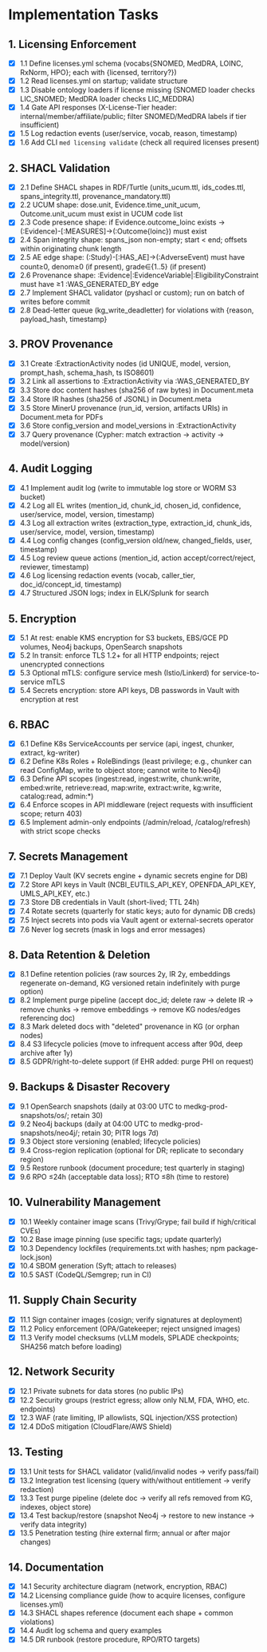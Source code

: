 # Implementation Tasks

## 1. Licensing Enforcement

- [x] 1.1 Define licenses.yml schema (vocabs{SNOMED, MedDRA, LOINC, RxNorm, HPO}; each with {licensed, territory?})
- [x] 1.2 Read licenses.yml on startup; validate structure
- [x] 1.3 Disable ontology loaders if license missing (SNOMED loader checks LIC_SNOMED; MedDRA loader checks LIC_MEDDRA)
- [x] 1.4 Gate API responses (X-License-Tier header: internal/member/affiliate/public; filter SNOMED/MedDRA labels if tier insufficient)
- [x] 1.5 Log redaction events (user/service, vocab, reason, timestamp)
- [x] 1.6 Add CLI `med licensing validate` (check all required licenses present)

## 2. SHACL Validation

- [x] 2.1 Define SHACL shapes in RDF/Turtle (units_ucum.ttl, ids_codes.ttl, spans_integrity.ttl, provenance_mandatory.ttl)
- [x] 2.2 UCUM shape: dose.unit, Evidence.time_unit_ucum, Outcome.unit_ucum must exist in UCUM code list
- [x] 2.3 Code presence shape: if Evidence.outcome_loinc exists → (:Evidence)-[:MEASURES]->(:Outcome{loinc}) must exist
- [x] 2.4 Span integrity shape: spans_json non-empty; start < end; offsets within originating chunk length
- [x] 2.5 AE edge shape: (:Study)-[:HAS_AE]->(:AdverseEvent) must have count≥0, denom≥0 (if present), grade∈{1..5} (if present)
- [x] 2.6 Provenance shape: :Evidence|:EvidenceVariable|:EligibilityConstraint must have ≥1 :WAS_GENERATED_BY edge
- [x] 2.7 Implement SHACL validator (pyshacl or custom); run on batch of writes before commit
- [x] 2.8 Dead-letter queue (kg_write_deadletter) for violations with {reason, payload_hash, timestamp}

## 3. PROV Provenance

- [x] 3.1 Create :ExtractionActivity nodes (id UNIQUE, model, version, prompt_hash, schema_hash, ts ISO8601)
- [x] 3.2 Link all assertions to :ExtractionActivity via :WAS_GENERATED_BY
- [x] 3.3 Store doc content hashes (sha256 of raw bytes) in Document.meta
- [x] 3.4 Store IR hashes (sha256 of JSONL) in Document.meta
- [x] 3.5 Store MinerU provenance (run_id, version, artifacts URIs) in Document.meta for PDFs
- [x] 3.6 Store config_version and model_versions in :ExtractionActivity
- [x] 3.7 Query provenance (Cypher: match extraction → activity → model/version)

## 4. Audit Logging

- [x] 4.1 Implement audit log (write to immutable log store or WORM S3 bucket)
- [x] 4.2 Log all EL writes (mention_id, chunk_id, chosen_id, confidence, user/service, model, version, timestamp)
- [x] 4.3 Log all extraction writes (extraction_type, extraction_id, chunk_ids, user/service, model, version, timestamp)
- [x] 4.4 Log config changes (config_version old/new, changed_fields, user, timestamp)
- [x] 4.5 Log review queue actions (mention_id, action accept/correct/reject, reviewer, timestamp)
- [x] 4.6 Log licensing redaction events (vocab, caller_tier, doc_id/concept_id, timestamp)
- [x] 4.7 Structured JSON logs; index in ELK/Splunk for search

## 5. Encryption

- [x] 5.1 At rest: enable KMS encryption for S3 buckets, EBS/GCE PD volumes, Neo4j backups, OpenSearch snapshots
- [x] 5.2 In transit: enforce TLS 1.2+ for all HTTP endpoints; reject unencrypted connections
- [x] 5.3 Optional mTLS: configure service mesh (Istio/Linkerd) for service-to-service mTLS
- [x] 5.4 Secrets encryption: store API keys, DB passwords in Vault with encryption at rest

## 6. RBAC

- [x] 6.1 Define K8s ServiceAccounts per service (api, ingest, chunker, extract, kg-writer)
- [x] 6.2 Define K8s Roles + RoleBindings (least privilege; e.g., chunker can read ConfigMap, write to object store; cannot write to Neo4j)
- [x] 6.3 Define API scopes (ingest:read, ingest:write, chunk:write, embed:write, retrieve:read, map:write, extract:write, kg:write, catalog:read, admin:*)
- [x] 6.4 Enforce scopes in API middleware (reject requests with insufficient scope; return 403)
- [x] 6.5 Implement admin-only endpoints (/admin/reload, /catalog/refresh) with strict scope checks

## 7. Secrets Management

- [x] 7.1 Deploy Vault (KV secrets engine + dynamic secrets engine for DB)
- [x] 7.2 Store API keys in Vault (NCBI_EUTILS_API_KEY, OPENFDA_API_KEY, UMLS_API_KEY, etc.)
- [x] 7.3 Store DB credentials in Vault (short-lived; TTL 24h)
- [x] 7.4 Rotate secrets (quarterly for static keys; auto for dynamic DB creds)
- [x] 7.5 Inject secrets into pods via Vault agent or external-secrets operator
- [x] 7.6 Never log secrets (mask in logs and error messages)

## 8. Data Retention & Deletion

- [x] 8.1 Define retention policies (raw sources 2y, IR 2y, embeddings regenerate on-demand, KG versioned retain indefinitely with purge option)
- [x] 8.2 Implement purge pipeline (accept doc_id; delete raw → delete IR → remove chunks → remove embeddings → remove KG nodes/edges referencing doc)
- [x] 8.3 Mark deleted docs with "deleted" provenance in KG (or orphan nodes)
- [x] 8.4 S3 lifecycle policies (move to infrequent access after 90d, deep archive after 1y)
- [x] 8.5 GDPR/right-to-delete support (if EHR added: purge PHI on request)

## 9. Backups & Disaster Recovery

- [x] 9.1 OpenSearch snapshots (daily at 03:00 UTC to medkg-prod-snapshots/os/; retain 30)
- [x] 9.2 Neo4j backups (daily at 04:00 UTC to medkg-prod-snapshots/neo4j/; retain 30; PITR logs 7d)
- [x] 9.3 Object store versioning (enabled; lifecycle policies)
- [x] 9.4 Cross-region replication (optional for DR; replicate to secondary region)
- [x] 9.5 Restore runbook (document procedure; test quarterly in staging)
- [x] 9.6 RPO ≤24h (acceptable data loss); RTO ≤8h (time to restore)

## 10. Vulnerability Management

- [x] 10.1 Weekly container image scans (Trivy/Grype; fail build if high/critical CVEs)
- [x] 10.2 Base image pinning (use specific tags; update quarterly)
- [x] 10.3 Dependency lockfiles (requirements.txt with hashes; npm package-lock.json)
- [x] 10.4 SBOM generation (Syft; attach to releases)
- [x] 10.5 SAST (CodeQL/Semgrep; run in CI)

## 11. Supply Chain Security

- [x] 11.1 Sign container images (cosign; verify signatures at deployment)
- [x] 11.2 Policy enforcement (OPA/Gatekeeper; reject unsigned images)
- [x] 11.3 Verify model checksums (vLLM models, SPLADE checkpoints; SHA256 match before loading)

## 12. Network Security

- [x] 12.1 Private subnets for data stores (no public IPs)
- [x] 12.2 Security groups (restrict egress; allow only NLM, FDA, WHO, etc. endpoints)
- [x] 12.3 WAF (rate limiting, IP allowlists, SQL injection/XSS protection)
- [x] 12.4 DDoS mitigation (CloudFlare/AWS Shield)

## 13. Testing

- [x] 13.1 Unit tests for SHACL validator (valid/invalid nodes → verify pass/fail)
- [x] 13.2 Integration test licensing (query with/without entitlement → verify redaction)
- [x] 13.3 Test purge pipeline (delete doc → verify all refs removed from KG, indexes, object store)
- [x] 13.4 Test backup/restore (snapshot Neo4j → restore to new instance → verify data integrity)
- [x] 13.5 Penetration testing (hire external firm; annual or after major changes)

## 14. Documentation

- [x] 14.1 Security architecture diagram (network, encryption, RBAC)
- [x] 14.2 Licensing compliance guide (how to acquire licenses, configure licenses.yml)
- [x] 14.3 SHACL shapes reference (document each shape + common violations)
- [x] 14.4 Audit log schema and query examples
- [x] 14.5 DR runbook (restore procedure, RPO/RTO targets)
